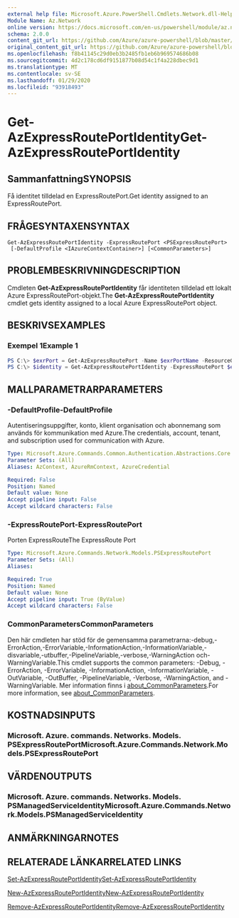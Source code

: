```yaml
---
external help file: Microsoft.Azure.PowerShell.Cmdlets.Network.dll-Help.xml
Module Name: Az.Network
online version: https://docs.microsoft.com/en-us/powershell/module/az.network/get-azexpressrouteportidentity
schema: 2.0.0
content_git_url: https://github.com/Azure/azure-powershell/blob/master/src/Network/Network/help/Get-AzExpressRoutePortIdentity.md
original_content_git_url: https://github.com/Azure/azure-powershell/blob/master/src/Network/Network/help/Get-AzExpressRoutePortIdentity.md
ms.openlocfilehash: f8b41145c29d0eb3b2485fb1eb6b969574686b08
ms.sourcegitcommit: 4d2c178cd6df9151877b08d54c1f4a228dbec9d1
ms.translationtype: MT
ms.contentlocale: sv-SE
ms.lasthandoff: 01/29/2020
ms.locfileid: "93918493"
---
```

# <span data-ttu-id="e5ed6-101">Get-AzExpressRoutePortIdentity</span><span class="sxs-lookup"><span data-stu-id="e5ed6-101">Get-AzExpressRoutePortIdentity</span></span>

## <span data-ttu-id="e5ed6-102">Sammanfattning</span><span class="sxs-lookup"><span data-stu-id="e5ed6-102">SYNOPSIS</span></span>
<span data-ttu-id="e5ed6-103">Få identitet tilldelad en ExpressRoutePort.</span><span class="sxs-lookup"><span data-stu-id="e5ed6-103">Get identity assigned to an ExpressRoutePort.</span></span>

## <span data-ttu-id="e5ed6-104">FRÅGESYNTAXEN</span><span class="sxs-lookup"><span data-stu-id="e5ed6-104">SYNTAX</span></span>

```
Get-AzExpressRoutePortIdentity -ExpressRoutePort <PSExpressRoutePort>
 [-DefaultProfile <IAzureContextContainer>] [<CommonParameters>]
```

## <span data-ttu-id="e5ed6-105">PROBLEMBESKRIVNING</span><span class="sxs-lookup"><span data-stu-id="e5ed6-105">DESCRIPTION</span></span>
<span data-ttu-id="e5ed6-106">Cmdleten **Get-AzExpressRoutePortIdentity** får identiteten tilldelad ett lokalt Azure ExpressRoutePort-objekt.</span><span class="sxs-lookup"><span data-stu-id="e5ed6-106">The **Get-AzExpressRoutePortIdentity** cmdlet gets identity assigned to a local Azure ExpressRoutePort object.</span></span>

## <span data-ttu-id="e5ed6-107">BESKRIVS</span><span class="sxs-lookup"><span data-stu-id="e5ed6-107">EXAMPLES</span></span>

### <span data-ttu-id="e5ed6-108">Exempel 1</span><span class="sxs-lookup"><span data-stu-id="e5ed6-108">Example 1</span></span>
```powershell
PS C:\> $exrPort = Get-AzExpressRoutePort -Name $exrPortName -ResourceGroupName $resgpName
PS C:\> $identity = Get-AzExpressRoutePortIdentity -ExpressRoutePort $exrPort
```

## <span data-ttu-id="e5ed6-109">MALLPARAMETRAR</span><span class="sxs-lookup"><span data-stu-id="e5ed6-109">PARAMETERS</span></span>

### <span data-ttu-id="e5ed6-110">-DefaultProfile</span><span class="sxs-lookup"><span data-stu-id="e5ed6-110">-DefaultProfile</span></span>
<span data-ttu-id="e5ed6-111">Autentiseringsuppgifter, konto, klient organisation och abonnemang som används för kommunikation med Azure.</span><span class="sxs-lookup"><span data-stu-id="e5ed6-111">The credentials, account, tenant, and subscription used for communication with Azure.</span></span>

```yaml
Type: Microsoft.Azure.Commands.Common.Authentication.Abstractions.Core.IAzureContextContainer
Parameter Sets: (All)
Aliases: AzContext, AzureRmContext, AzureCredential

Required: False
Position: Named
Default value: None
Accept pipeline input: False
Accept wildcard characters: False
```

### <span data-ttu-id="e5ed6-112">-ExpressRoutePort</span><span class="sxs-lookup"><span data-stu-id="e5ed6-112">-ExpressRoutePort</span></span>
<span data-ttu-id="e5ed6-113">Porten ExpressRoute</span><span class="sxs-lookup"><span data-stu-id="e5ed6-113">The ExpressRoute Port</span></span>

```yaml
Type: Microsoft.Azure.Commands.Network.Models.PSExpressRoutePort
Parameter Sets: (All)
Aliases:

Required: True
Position: Named
Default value: None
Accept pipeline input: True (ByValue)
Accept wildcard characters: False
```

### <span data-ttu-id="e5ed6-114">CommonParameters</span><span class="sxs-lookup"><span data-stu-id="e5ed6-114">CommonParameters</span></span>
<span data-ttu-id="e5ed6-115">Den här cmdleten har stöd för de gemensamma parametrarna:-debug,-ErrorAction,-ErrorVariable,-InformationAction,-InformationVariable,-disvariable,-utbuffer,-PipelineVariable,-verbose,-WarningAction och-WarningVariable.</span><span class="sxs-lookup"><span data-stu-id="e5ed6-115">This cmdlet supports the common parameters: -Debug, -ErrorAction, -ErrorVariable, -InformationAction, -InformationVariable, -OutVariable, -OutBuffer, -PipelineVariable, -Verbose, -WarningAction, and -WarningVariable.</span></span> <span data-ttu-id="e5ed6-116">Mer information finns i [about_CommonParameters](https://go.microsoft.com/fwlink/?LinkID=113216).</span><span class="sxs-lookup"><span data-stu-id="e5ed6-116">For more information, see [about_CommonParameters](https://go.microsoft.com/fwlink/?LinkID=113216).</span></span>

## <span data-ttu-id="e5ed6-117">KOSTNADS</span><span class="sxs-lookup"><span data-stu-id="e5ed6-117">INPUTS</span></span>

### <span data-ttu-id="e5ed6-118">Microsoft. Azure. commands. Networks. Models. PSExpressRoutePort</span><span class="sxs-lookup"><span data-stu-id="e5ed6-118">Microsoft.Azure.Commands.Network.Models.PSExpressRoutePort</span></span>

## <span data-ttu-id="e5ed6-119">VÄRDEN</span><span class="sxs-lookup"><span data-stu-id="e5ed6-119">OUTPUTS</span></span>

### <span data-ttu-id="e5ed6-120">Microsoft. Azure. commands. Networks. Models. PSManagedServiceIdentity</span><span class="sxs-lookup"><span data-stu-id="e5ed6-120">Microsoft.Azure.Commands.Network.Models.PSManagedServiceIdentity</span></span>

## <span data-ttu-id="e5ed6-121">ANMÄRKNINGAR</span><span class="sxs-lookup"><span data-stu-id="e5ed6-121">NOTES</span></span>

## <span data-ttu-id="e5ed6-122">RELATERADE LÄNKAR</span><span class="sxs-lookup"><span data-stu-id="e5ed6-122">RELATED LINKS</span></span>
[<span data-ttu-id="e5ed6-123">Set-AzExpressRoutePortIdentity</span><span class="sxs-lookup"><span data-stu-id="e5ed6-123">Set-AzExpressRoutePortIdentity</span></span>](./Set-AzExpressRoutePortIdentity.md)

[<span data-ttu-id="e5ed6-124">New-AzExpressRoutePortIdentity</span><span class="sxs-lookup"><span data-stu-id="e5ed6-124">New-AzExpressRoutePortIdentity</span></span>](./New-AzExpressRoutePortIdentity.md)

[<span data-ttu-id="e5ed6-125">Remove-AzExpressRoutePortIdentity</span><span class="sxs-lookup"><span data-stu-id="e5ed6-125">Remove-AzExpressRoutePortIdentity</span></span>](./Remove-AzExpressRoutePortIdentity.md)